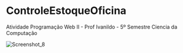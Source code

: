 ﻿# ControleEstoqueOficina

 Atividade Programação Web II - Prof Ivanildo - 5º Semestre Ciencia da Computação


![Screenshot_8](https://github.com/user-attachments/assets/53067d38-0f14-4c47-a066-972e8425377b)
